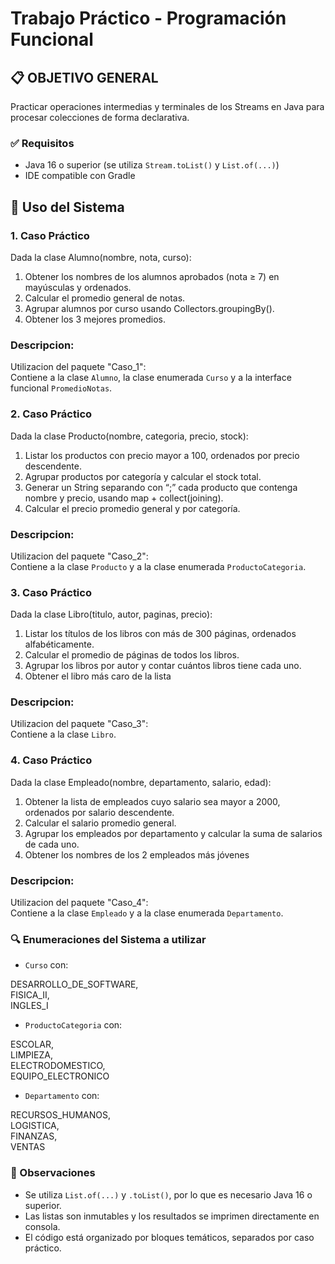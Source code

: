# Trabajo Práctico - Programación Funcional

## 📋 OBJETIVO GENERAL

Practicar operaciones intermedias y terminales de los Streams en Java para procesar
colecciones de forma declarativa.

### ✅ Requisitos

- Java 16 o superior (se utiliza `Stream.toList()` y `List.of(...)`)
- IDE compatible con Gradle

## 📝 Uso del Sistema

### 1. Caso Práctico
   Dada la clase Alumno(nombre, nota, curso):
1. Obtener los nombres de los alumnos aprobados (nota ≥ 7) en mayúsculas y
   ordenados.
2. Calcular el promedio general de notas.
3. Agrupar alumnos por curso usando Collectors.groupingBy().
4. Obtener los 3 mejores promedios.

### Descripcion:
Utilizacion del paquete "Caso_1":\
Contiene a la clase `Alumno`, la clase enumerada `Curso` y a la interface funcional `PromedioNotas`.

### 2. Caso Práctico
   Dada la clase Producto(nombre, categoria, precio, stock):
1. Listar los productos con precio mayor a 100, ordenados por precio
   descendente.
2. Agrupar productos por categoría y calcular el stock total.
3. Generar un String separando con “;” cada producto que contenga nombre y
   precio, usando map + collect(joining).
4. Calcular el precio promedio general y por categoría.

### Descripcion:
Utilizacion del paquete "Caso_2":\
Contiene a la clase `Producto` y a la clase enumerada `ProductoCategoria`.

### 3. Caso Práctico
   Dada la clase Libro(titulo, autor, paginas, precio):
1. Listar los títulos de los libros con más de 300 páginas, ordenados
   alfabéticamente.
2. Calcular el promedio de páginas de todos los libros.
3. Agrupar los libros por autor y contar cuántos libros tiene cada uno.
4. Obtener el libro más caro de la lista

### Descripcion:
Utilizacion del paquete "Caso_3":\
Contiene a la clase `Libro`.

### 4. Caso Práctico
   Dada la clase Empleado(nombre, departamento, salario, edad):
1. Obtener la lista de empleados cuyo salario sea mayor a 2000, ordenados
   por salario descendente.
2. Calcular el salario promedio general.
3. Agrupar los empleados por departamento y calcular la suma de salarios de
   cada uno.
4. Obtener los nombres de los 2 empleados más jóvenes

### Descripcion:
Utilizacion del paquete "Caso_4":\
Contiene a la clase `Empleado` y a la clase enumerada `Departamento`.

### 🔍 Enumeraciones del Sistema a utilizar

- `Curso` con:

DESARROLLO_DE_SOFTWARE,\
FISICA_II,\
INGLES_I

- `ProductoCategoria` con:

ESCOLAR,\
LIMPIEZA,\
ELECTRODOMESTICO,\
EQUIPO_ELECTRONICO

- `Departamento` con:

RECURSOS_HUMANOS,\
LOGISTICA,\
FINANZAS,\
VENTAS

### 🧠 Observaciones

- Se utiliza `List.of(...)` y `.toList()`, por lo que es necesario Java 16 o superior.
- Las listas son inmutables y los resultados se imprimen directamente en consola.
- El código está organizado por bloques temáticos, separados por caso práctico.